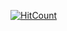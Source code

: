 [![HitCount](https://hits.dwyl.com/cursed-hacker/cursed-hacker/cursed-hacker.svg?style=flat-square)](http://hits.dwyl.com/cursed-hacker/cursed-hacker/cursed-hacker)



